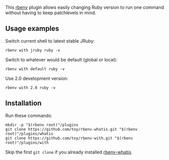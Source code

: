 This [rbenv](http://rbenv.org/) plugin allows easily changing Ruby version to run one command without having to keep patchlevels in mind.

## Usage examples

Switch current shell to latest stable JRuby:

```shell
rbenv with jruby ruby -v
```

Switch to whatever would be default (global or local):

```shell
rbenv with default ruby -v
```

Use 2.0 development version:

```shell
rbenv with 2.0 ruby -v
```

## Installation

Run these commands:

```shell
mkdir -p "$(rbenv root)"/plugins
git clone https://github.com/toy/rbenv-whatis.git "$(rbenv root)"/plugins/whatis
git clone https://github.com/toy/rbenv-with.git "$(rbenv root)"/plugins/with
```

Skip the first `git clone` if you already installed [rbenv-whatis](https://github.com/toy/rbenv-whatis).
